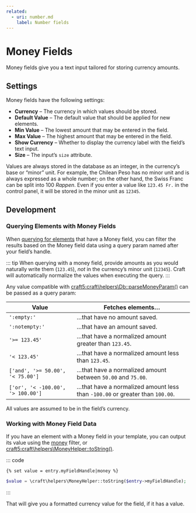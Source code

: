 ```yaml
---
related:
  - uri: number.md
    label: Number fields
---
```


# Money Fields

Money fields give you a text input tailored for storing currency amounts.

<!-- more -->

## Settings

Money fields have the following settings:

- **Currency** – The currency in which values should be stored.
- **Default Value** – The default value that should be applied for new elements.
- **Min Value** – The lowest amount that may be entered in the field.
- **Max Value** – The highest amount that may be entered in the field.
- **Show Currency** – Whether to display the currency label with the field’s text input.
- **Size** – The input’s `size` attribute.

Values are always stored in the database as an integer, in the currency’s base or “minor” unit. For example, the Chilean Peso has no minor unit and is always expressed as a whole number; on the other hand, the Swiss Franc can be split into 100 _Rappen_. Even if you enter a value like `123.45 Fr.` in the control panel, it will be stored in the minor unit as `12345`.

## Development

### Querying Elements with Money Fields

When [querying for elements](../../development/element-queries.md) that have a Money field, you can filter the results based on the Money field data using a query param named after your field’s handle.

::: tip
When querying with a money field, provide amounts as you would naturally write them (`123.45`), _not_ in the currency’s minor unit (`12345`). Craft will automatically normalize the values when executing the query.
:::

Any value compatible with <craft5:craft\helpers\Db::parseMoneyParam()> can be passed as a query param:

| Value | Fetches elements…
| - | -
| `':empty:'` | …that have no amount saved.
| `':notempty:'` | …that have an amount saved.
| `'>= 123.45'` | …that have a normalized amount greater than `123.45`.
| `'< 123.45'` | …that have a normalized amount less than `123.45`.
| `['and', '>= 50.00', '< 75.00']` | …that have a normalized amount between `50.00` and `75.00`.
| `['or', '< -100.00', '> 100.00']` | …that have a normalized amount less than `-100.00` or greater than `100.00`.

All values are assumed to be in the field’s currency.

### Working with Money Field Data

If you have an element with a Money field in your template, you can output its value using the [money](../twig/filters.md#money) filter, or <craft5:craft\helpers\MoneyHelper::toString()>.

::: code
```twig
{% set value = entry.myFieldHandle|money %}
```
```php
$value = \craft\helpers\MoneyHelper::toString($entry->myFieldHandle);
```
:::

That will give you a formatted currency value for the field, if it has a value.

